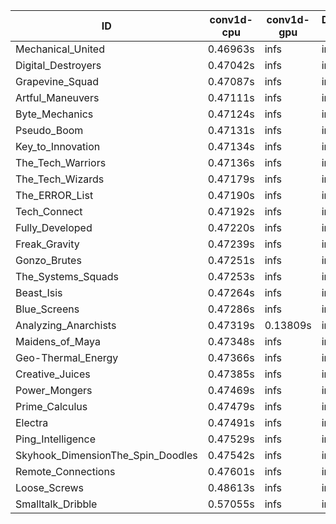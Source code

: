 |ID|conv1d-cpu|conv1d-gpu|DWSPConv2D-gpu|gemm-gpu|avg|
|-|-|-|-|-|-|
|Mechanical_United|0.46963s|infs|infs|4.56391s|infs|
|Digital_Destroyers|0.47042s|infs|infs|4.60492s|infs|
|Grapevine_Squad|0.47087s|infs|infs|4.60601s|infs|
|Artful_Maneuvers|0.47111s|infs|infs|4.73795s|infs|
|Byte_Mechanics|0.47124s|infs|infs|21.86233s|infs|
|Pseudo_Boom|0.47131s|infs|infs|4.61158s|infs|
|Key_to_Innovation|0.47134s|infs|infs|4.61351s|infs|
|The_Tech_Warriors|0.47136s|infs|infs|4.60151s|infs|
|The_Tech_Wizards|0.47179s|infs|infs|4.59398s|infs|
|The_ERROR_List|0.47190s|infs|infs|4.58169s|infs|
|Tech_Connect|0.47192s|infs|infs|4.58137s|infs|
|Fully_Developed|0.47220s|infs|infs|4.69487s|infs|
|Freak_Gravity|0.47239s|infs|infs|4.66600s|infs|
|Gonzo_Brutes|0.47251s|infs|infs|4.80365s|infs|
|The_Systems_Squads|0.47253s|infs|infs|4.68041s|infs|
|Beast_Isis|0.47264s|infs|infs|4.58878s|infs|
|Blue_Screens|0.47286s|infs|infs|4.58117s|infs|
|Analyzing_Anarchists|0.47319s|0.13809s|infs|4.68492s|infs|
|Maidens_of_Maya|0.47348s|infs|infs|4.62281s|infs|
|Geo-Thermal_Energy|0.47366s|infs|infs|4.60107s|infs|
|Creative_Juices|0.47385s|infs|infs|4.66158s|infs|
|Power_Mongers|0.47469s|infs|infs|4.65784s|infs|
|Prime_Calculus|0.47479s|infs|infs|4.67386s|infs|
|Electra|0.47491s|infs|infs|4.65544s|infs|
|Ping_Intelligence|0.47529s|infs|infs|4.67016s|infs|
|Skyhook_DimensionThe_Spin_Doodles|0.47542s|infs|infs|4.66888s|infs|
|Remote_Connections|0.47601s|infs|infs|4.66414s|infs|
|Loose_Screws|0.48613s|infs|infs|4.57594s|infs|
|Smalltalk_Dribble|0.57055s|infs|infs|4.57903s|infs|
